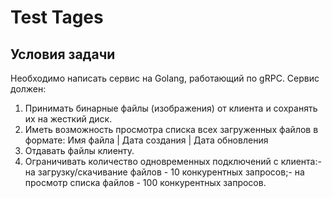 # Test Tages

## Условия задачи
Необходимо написать сервис на Golang, работающий по gRPC.
 Сервис должен:
 1) Принимать бинарные файлы (изображения) от клиента и сохранять их на жесткий
 диск.
 2) Иметь возможность просмотра списка всех загруженных файлов в формате:
 Имя файла | Дата создания | Дата обновления
 3) Отдавать файлы клиенту.
 4) Ограничивать количество одновременных подключений с клиента:- на загрузку/скачивание файлов - 10 конкурентных запросов;- на просмотр списка файлов - 100 конкурентных запросов.
